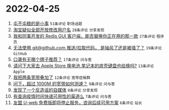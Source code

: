 # 2022-04-25

1. [屯不屯粮的是小事](https://www.v2ex.com/t/849044) `51条评论` `职场话题`
1. [淘宝疑似全部开放修改用户名](https://www.v2ex.com/t/849042) `28条评论` `分享发现`
1. [我和同事开发的 Redis GUI 客户端，能否替换你正在用的那一款](https://www.v2ex.com/t/849043) `27条评论` `程序员`
1. [无法使用 git@github.com 推送/拉取代码， 是抽风了还是被墙了？](https://www.v2ex.com/t/849046) `19条评论` `GitHub`
1. [口罩有无哪个牌子推荐？](https://www.v2ex.com/t/849041) `17条评论` `问与答`
1. [请问下大家去 Apple Store 换电池,笔记本的底壳键盘也给换吗?](https://www.v2ex.com/t/849049) `13条评论` `Apple`
1. [我把两条宽带叠加了](https://www.v2ex.com/t/849062) `12条评论` `宽带症候群`
1. [问下，超过 1000M 的宽带如何测速？](https://www.v2ex.com/t/849051) `9条评论` `问与答`
1. [发现了一个反造谣的自媒体](https://www.v2ex.com/t/849052) `8条评论` `分享发现`
1. [有查询疫情时间快递可用性的渠道么](https://www.v2ex.com/t/849050) `7条评论` `问与答`
1. [友盟 U-web 免费版即将停止服务，咨询后续可用方案](https://www.v2ex.com/t/849053) `6条评论` `站长`
